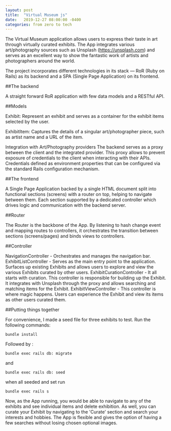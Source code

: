 ```yaml
---
layout: post
title:  "Virtual Museum js"
date:   2019-12-27 08:00:00 -0400
categories: from zero to tech
---
```


The Virtual Museum application allows users to express their taste in art through virtually curated exhibits.  The App integrates various art/photography sources such as Unsplash (https://unsplash.com) and serves as an excellent way to show the fantastic work of artists and photographers around the world. 

The project incorporates different technologies in its stack — RoR (Ruby on Rails) as its backend and a SPA (Single Page Application) on its frontend. 

##The backend

A straight forward RoR application with few data models and a RESTful API.

##Models

Exhibit: Represent an exhibit and serves as a container for the exhibit items selected by the user.

ExhibitItem: Captures the details of a singular art/photographer piece, such as artist name and a URL of the item.

Integration with Art/Photography providers
The backend serves as a proxy between the client and the integrated provider. This proxy allows to prevent exposure of credentials to the client when interacting with their APIs. Credentials defined as environment properties that can be configured via the standard Rails configuration mechanism.

##The frontend

A Single Page Application backed by a single HTML document split into functional sections (screens) with a router on top, helping to navigate between them. Each section supported by a dedicated controller which drives logic and communication with the backend server.

##Router

The Router is the backbone of the App. By listening to hash change event and mapping routes to controllers, it orchestrates the transition between sections (screens/pages) and binds views to controllers.

##Controller

NavigationController - Orchestrates and manages the navigation bar.
ExhibitListController - Serves as the main entry point to the application.  Surfaces up existing Exhibits and allows users to explore and view the various Exhibits curated by other users.
ExhibitCurationController - It all starts with curation. This controller is responsible for building up the Exhibit. It integrates with Unsplash through the proxy and allows searching and matching items for the Exhibit.
ExhibitViewController - This controller is where magic happens. Users can experience the Exhibit and view its items as other users curated them.

##Putting things together

For convenience, I made a seed file for three exhibits to test. 
Run the following commands: 
```
bundle install
```

Followed by :
```
bundle exec rails db: migrate
```
and 
```
bundle exec rails db: seed
```
when all seeded and set run 
```
bundle exec rails s
```
Now, as the App running, you would be able to navigate to any of the exhibits and see individual items and delete exhibition. As well, you can curate your Exhibit by navigating to the 'Curate' section and search your interests and hobbies. The App is flexible and gives the option of having a few searches without losing chosen optional images. 
